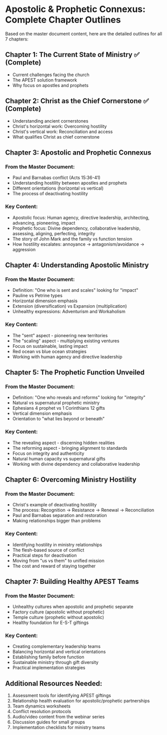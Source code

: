 # Apostolic & Prophetic Connexus: Complete Chapter Outlines

Based on the master document content, here are the detailed outlines for all 7 chapters:

## Chapter 1: The Current State of Ministry ✅ (Complete)
- Current challenges facing the church
- The APEST solution framework
- Why focus on apostles and prophets

## Chapter 2: Christ as the Chief Cornerstone ✅ (Complete)  
- Understanding ancient cornerstones
- Christ's horizontal work: Overcoming hostility
- Christ's vertical work: Reconciliation and access
- What qualifies Christ as chief cornerstone

## Chapter 3: Apostolic and Prophetic Connexus
### From the Master Document:
- Paul and Barnabas conflict (Acts 15:36-41)
- Understanding hostility between apostles and prophets
- Different orientations (horizontal vs vertical)
- The process of deactivating hostility

### Key Content:
- Apostolic focus: Human agency, directive leadership, architecting, advancing, pioneering, impact
- Prophetic focus: Divine dependency, collaborative leadership, assessing, aligning, perfecting, integrity
- The story of John Mark and the family vs function tension
- How hostility escalates: annoyance → antagonism/avoidance → aggression

## Chapter 4: Understanding Apostolic Ministry
### From the Master Document:
- Definition: "One who is sent and scales" looking for "impact"
- Pauline vs Petrine types
- Horizontal dimension emphasis
- Extension (diversification) vs Expansion (multiplication)
- Unhealthy expressions: Adventurism and Workaholism

### Key Content:
- The "sent" aspect - pioneering new territories
- The "scaling" aspect - multiplying existing ventures  
- Focus on sustainable, lasting impact
- Red ocean vs blue ocean strategies
- Working with human agency and directive leadership

## Chapter 5: The Prophetic Function Unveiled
### From the Master Document:
- Definition: "One who reveals and reforms" looking for "integrity"
- Natural vs supernatural prophetic ministry
- Ephesians 4 prophet vs 1 Corinthians 12 gifts
- Vertical dimension emphasis
- Orientation to "what lies beyond or beneath"

### Key Content:
- The revealing aspect - discerning hidden realities
- The reforming aspect - bringing alignment to standards
- Focus on integrity and authenticity
- Natural human capacity vs supernatural gifts
- Working with divine dependency and collaborative leadership

## Chapter 6: Overcoming Ministry Hostility
### From the Master Document:
- Christ's example of deactivating hostility
- The process: Recognition → Resistance → Renewal → Reconciliation
- Paul and Barnabas separation and restoration
- Making relationships bigger than problems

### Key Content:
- Identifying hostility in ministry relationships
- The flesh-based source of conflict
- Practical steps for deactivation
- Moving from "us vs them" to unified mission
- The cost and reward of staying together

## Chapter 7: Building Healthy APEST Teams
### From the Master Document:
- Unhealthy cultures when apostolic and prophetic separate
- Factory culture (apostolic without prophetic)
- Temple culture (prophetic without apostolic)
- Healthy foundation for E-S-T giftings

### Key Content:
- Creating complementary leadership teams
- Balancing horizontal and vertical orientations
- Establishing family before function
- Sustainable ministry through gift diversity
- Practical implementation strategies

## Additional Resources Needed:
1. Assessment tools for identifying APEST giftings
2. Relationship health evaluation for apostolic/prophetic partnerships
3. Team dynamics worksheets
4. Conflict resolution protocols
5. Audio/video content from the webinar series
6. Discussion guides for small groups
7. Implementation checklists for ministry teams
